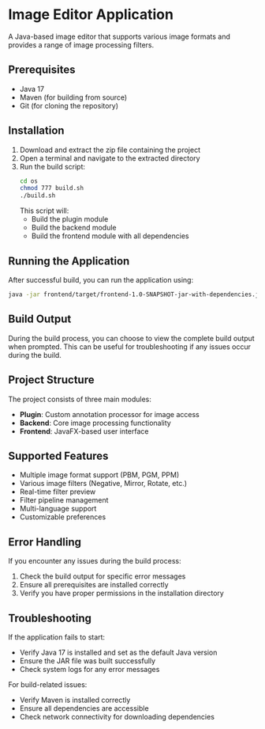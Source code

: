 # Image Editor Application

A Java-based image editor that supports various image formats and provides a range of image processing filters.

## Prerequisites

- Java 17
- Maven (for building from source)
- Git (for cloning the repository)

## Installation

1. Download and extract the zip file containing the project
2. Open a terminal and navigate to the extracted directory
3. Run the build script:
   ```bash
   cd os
   chmod 777 build.sh
   ./build.sh
   ```
   This script will:
    - Build the plugin module
    - Build the backend module
    - Build the frontend module with all dependencies

## Running the Application

After successful build, you can run the application using:

```bash
java -jar frontend/target/frontend-1.0-SNAPSHOT-jar-with-dependencies.jar
```

## Build Output

During the build process, you can choose to view the complete build output when prompted. This can be useful for troubleshooting if any issues occur during the build.

## Project Structure

The project consists of three main modules:

- **Plugin**: Custom annotation processor for image access
- **Backend**: Core image processing functionality
- **Frontend**: JavaFX-based user interface

## Supported Features

- Multiple image format support (PBM, PGM, PPM)
- Various image filters (Negative, Mirror, Rotate, etc.)
- Real-time filter preview
- Filter pipeline management
- Multi-language support
- Customizable preferences

## Error Handling

If you encounter any issues during the build process:
1. Check the build output for specific error messages
2. Ensure all prerequisites are installed correctly
3. Verify you have proper permissions in the installation directory

## Troubleshooting

If the application fails to start:
- Verify Java 17 is installed and set as the default Java version
- Ensure the JAR file was built successfully
- Check system logs for any error messages

For build-related issues:
- Verify Maven is installed correctly
- Ensure all dependencies are accessible
- Check network connectivity for downloading dependencies

